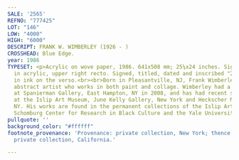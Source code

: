 ```yaml
---
SALE: '2565'
REFNO: "777425"
LOT: "146"
LOW: "4000"
HIGH: "6000"
DESCRIPT: FRANK W. WIMBERLEY (1926 - )
CROSSHEAD: Blue Edge.
year: 1986
TYPESET: <p>Acrylic on wove paper, 1986. 641x508 mm; 25¼x24 inches. Signed and dated
  in acrylic, upper right recto. Signed, titled, dated and inscribed "25¼x24 inches"
  in ink on the verso.<br><br>Born in Pleasantville, NJ, Frank Wimberley is a distinguished
  abstract artist who works in both paint and collage. Wimberley had a solo exhibition
  at Spanierman Gallery, East Hampton, NY in 2008, and has had recent solo exhibitions
  at the Islip Art Museum, June Kelly Gallery, New York and Heckscher Museum, Huntington,
  NY. His works are found in the permanent collections of the Islip Art Museum, the
  Schomburg Center for Research in Black Culture and the Yale University Art Gallery.</p>
pullquote: ''
background_color: "#ffffff"
footnote_provenance: 'Provenance: private collection, New York; thence by descent,
  private collection, California.'

---
```

